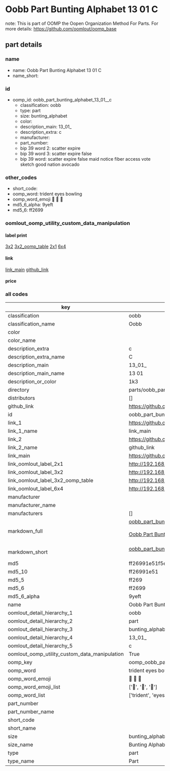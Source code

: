 # Oobb Part Bunting Alphabet 13 01  C  

note: This is part of OOMP the Oopen Organization Method For Parts. For more details: https://github.com/oomlout/oomp_base

##  part details





### name
* name: Oobb Part Bunting Alphabet 13 01  C
* name_short: 
### id
* oomp_id: oobb_part_bunting_alphabet_13_01__c
  * classification: oobb
  * type: part
  * size: bunting_alphabet
  * color: 
  * description_main: 13_01_
  * description_extra: c
  * manufacturer: 
  * part_number: 
  * bip 39 word 2: scatter expire
  * bip 39 word 3: scatter expire false
  * bip 39 word: scatter expire false maid notice fiber access vote sketch good nation avocado

### other_codes
* short_code: 
* oomp_word: trident eyes bowling
* oomp_word_emoji :trident: :eyes: :bowling:
* md5_6_alpha: 9yeft
* md5_6: ff2699






### oomlout_oomp_utility_custom_data_manipulation
#### label print
[3x2](http://192.168.1.245:1112/?label=oomp%209yeft)
[3x2_oomp_table](http://192.168.1.107:1112/?label=oomp%209yeft)
[2x1](http://192.168.1.242:1112/?label=oomp%209yeft)
[6x4](http://192.168.1.55:1112/?label=oomp%209yeft)    

#### link

[link_main](https://github.com/oomlout/oomlout_oomp_current_version_messy/tree/main/parts/oobb_part_bunting_alphabet_13_01__c) [github_link](https://github.com/oomlout/oomlout_oomp_part_src/tree/main/parts/oobb_part_bunting_alphabet_13_01__c)                             

#### price







### all codes 
| key | value |  
| --- | --- |  
| classification | oobb |  
| classification_name | Oobb |  
| color |  |  
| color_name |  |  
| description_extra | c |  
| description_extra_name | C |  
| description_main | 13_01_ |  
| description_main_name | 13 01  |  
| description_or_color | 1k3 |  
| directory | parts/oobb_part_bunting_alphabet_13_01__c |  
| distributors | [] |  
| github_link | https://github.com/oomlout/oomlout_oomp_part_src/tree/main/parts/oobb_part_bunting_alphabet_13_01__c |  
| id | oobb_part_bunting_alphabet_13_01__c |  
| link_1 | https://github.com/oomlout/oomlout_oomp_current_version_messy/tree/main/parts/oobb_part_bunting_alphabet_13_01__c |  
| link_1_name | link_main |  
| link_2 | https://github.com/oomlout/oomlout_oomp_part_src/tree/main/parts/oobb_part_bunting_alphabet_13_01__c |  
| link_2_name | github_link |  
| link_main | https://github.com/oomlout/oomlout_oomp_current_version_messy/tree/main/parts/oobb_part_bunting_alphabet_13_01__c |  
| link_oomlout_label_2x1 | http://192.168.1.242:1112/?label=oomp%209yeft |  
| link_oomlout_label_3x2 | http://192.168.1.245:1112/?label=oomp%209yeft |  
| link_oomlout_label_3x2_oomp_table | http://192.168.1.107:1112/?label=oomp%209yeft |  
| link_oomlout_label_6x4 | http://192.168.1.55:1112/?label=oomp%209yeft |  
| manufacturer |  |  
| manufacturer_name |  |  
| manufacturers | [] |  
| markdown_full | [oobb_part_bunting_alphabet_13_01__c](https://github.com/oomlout/oomlout_oomp_current_version_messy/tree/main/parts/oobb_part_bunting_alphabet_13_01__c)<br>[](https://github.com/oomlout/oomlout_oomp_current_version_messy/tree/main/parts/oobb_part_bunting_alphabet_13_01__c)<br>[Oobb Part Bunting Alphabet 13 01  C](https://github.com/oomlout/oomlout_oomp_current_version_messy/tree/main/parts/oobb_part_bunting_alphabet_13_01__c)<br><br> |  
| markdown_short | [oobb_part_bunting_alphabet_13_01__c](https://github.com/oomlout/oomlout_oomp_current_version_messy/tree/main/parts/oobb_part_bunting_alphabet_13_01__c)<br><br> |  
| md5 | ff26991e51f5e02956cb7860a4941e03 |  
| md5_10 | ff26991e51 |  
| md5_5 | ff269 |  
| md5_6 | ff2699 |  
| md5_6_alpha | 9yeft |  
| name | Oobb Part Bunting Alphabet 13 01  C |  
| oomlout_detail_hierarchy_1 | oobb |  
| oomlout_detail_hierarchy_2 | part |  
| oomlout_detail_hierarchy_3 | bunting_alphabet |  
| oomlout_detail_hierarchy_4 | 13_01_ |  
| oomlout_detail_hierarchy_5 | c |  
| oomlout_oomp_utility_custom_data_manipulation | True |  
| oomp_key | oomp_oobb_part_bunting_alphabet_13_01__c |  
| oomp_word | trident eyes bowling |  
| oomp_word_emoji | :trident: :eyes: :bowling: |  
| oomp_word_emoji_list | [':trident:', ':eyes:', ':bowling:'] |  
| oomp_word_list | ['trident', 'eyes', 'bowling'] |  
| part_number |  |  
| part_number_name |  |  
| short_code |  |  
| short_name |  |  
| size | bunting_alphabet |  
| size_name | Bunting Alphabet |  
| type | part |  
| type_name | Part |  
